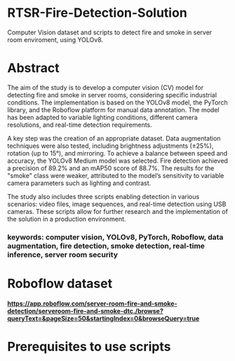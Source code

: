 # RTSR-Fire-Detection-Solution
Computer Vision dataset and scripts to detect fire and smoke in server room enviroment, using YOLOv8. 

# Abstract
The aim of the study is to develop a computer vision (CV) model for detecting fire
and smoke in server rooms, considering specific industrial conditions. The implementation is based on the YOLOv8 model, the PyTorch library, and the Roboflow platform for
manual data annotation. The model has been adapted to variable lighting conditions,
different camera resolutions, and real-time detection requirements.

A key step was the creation of an appropriate dataset. Data augmentation techniques were also tested, including brightness adjustments (±25%), rotation (up to 15°),
and mirroring. To achieve a balance between speed and accuracy, the YOLOv8 Medium model was selected. Fire detection achieved a precision of 89.2% and an mAP50
score of 88.7%. The results for the "smoke" class were weaker, attributed to the model’s
sensitivity to variable camera parameters such as lighting and contrast.

The study also includes three scripts enabling detection in various scenarios: video
files, image sequences, and real-time detection using USB cameras. These scripts allow
for further research and the implementation of the solution in a production environment.

### keywords: computer vision, YOLOv8, PyTorch, Roboflow, data augmentation, fire detection, smoke detection, real-time inference, server room security

# Roboflow dataset
#### https://app.roboflow.com/server-room-fire-and-smoke-detection/serveroom-fire-and-smoke-dtc./browse?queryText=&pageSize=50&startingIndex=0&browseQuery=true
# Prerequisites to use scripts
